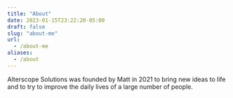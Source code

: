 ```yaml
---
title: "About"
date: 2023-01-15T23:22:20-05:00
draft: false
slug: "about-me"
url:
  - /about-me
aliases:
  - /about
---
```


Alterscope Solutions was founded by Matt in 2021 to bring new ideas to life and to try to improve the daily lives of a large number of people.
